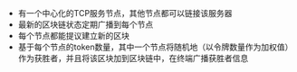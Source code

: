 - 有一个中心化的TCP服务节点，其他节点都可以链接该服务器 
- 最新的区块链状态定期广播到每个节点
- 每个节点都能提议建立新的区块
- 基于每个节点的token数量，其中一个节点将随机地（以令牌数量作为加权值）作为获胜者，并且将该区块加到区块链中，在终端广播获胜者信息

